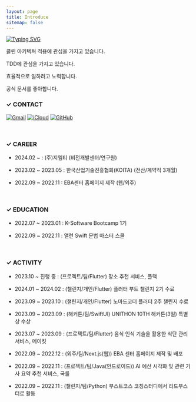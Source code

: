 ```yaml
---
layout: page
title: Introduce
sitemap: false
---
```


[![Typing SVG](https://readme-typing-svg.herokuapp.com/?color=f0f6fc&lines=Hello%20I'm%20Hardy&font=Redressed&size=40)](https://git.io/typing-svg)


클린 아키텍처 적용에 관심을 가지고 있습니다.

TDD에 관심을 가지고 있습니다.

효율적으로 일하려고 노력합니다.

공식 문서를 좋아합니다.


### ✓ CONTACT

<!--  https://simpleicons.org -->
<!--  https://img.shields.io  -->
 

  [![Gmail](https://img.shields.io/badge/Gmail-EA4335.svg?&style=for-the-badge&logo=Gmail&logoColor=white)](mailto:dev.hardy716@gmail.com)
  [![iCloud](https://img.shields.io/badge/iCloud-3693F3.svg?&style=for-the-badge&logo=iCloud&logoColor=white)](mailto:hardy716@icloud.com)
  [![GitHub](https://img.shields.io/badge/GitHub-181717.svg?&style=for-the-badge&logo=GitHub&logoColor=white)](https://github.com/hardy716)
<!--   [![LinkedIn](https://img.shields.io/badge/LinkedIn-0A66C2.svg?&style=for-the-badge&logo=LinkedIn&logoColor=white)](https://www.linkedin.com/in/devhardy) -->

<!--<br>-->
<!---->
<!--## ✓ SKILL-->
<!---->
<!--- Currently interested in...-->
<!--  -->
<!--  ![Swift](https://img.shields.io/badge/Swift-F05138.svg?&style=for-the-badge&logo=Swift&logoColor=white)-->
<!---->
<!--  -->
<!--  -->
<!--- Top 3 skills-->
<!---->
<!--  ![JavaScript](https://img.shields.io/badge/JavaScript-F7DF1E.svg?&style=for-the-badge&logo=JavaScript&logoColor=white)-->
<!--  ![Python](https://img.shields.io/badge/Python-3776AB.svg?&style=for-the-badge&logo=Python&logoColor=white)-->
<!--  ![Flutter](https://img.shields.io/badge/Flutter-02569B.svg?&style=for-the-badge&logo=Flutter&logoColor=white)-->
  
  
<!--   ![TypeScript](https://img.shields.io/badge/TypeScript-3178C6.svg?&style=for-the-badge&logo=TypeScript&logoColor=white)
  ![Next.js](https://img.shields.io/badge/Next.js-000000.svg?&style=for-the-badge&logo=Next.js&logoColor=white)
  ![Swift](https://img.shields.io/badge/Swift-F05138.svg?&style=for-the-badge&logo=Swift&logoColor=white)
  ![Adobe%20XD](https://img.shields.io/badge/Adobe%20XD-FF61F6.svg?&style=for-the-badge&logo=Adobe%20XD&logoColor=white) -->
  
<br>

### ✓ CAREER

- 2024.02 ~         :   (주)지엠티 (비전개발센터/연구원)

- 2023.02 ~ 2023.05 :   한국산업기술진흥협회(KOITA) (전산/계약직 3개월)

- 2022.09 ~ 2022.11 :   EBA센터 홈페이지 제작 (웹/외주)


<!--<br>-->
<!---->
<!--## ✓ PROJECT-->
<!---->
<!--- 2022.09 ~ 2022.11 :  (외주/팀)교육빅데이터응용연구센터 홈페이지 제작 및 배포-->
<!---->
<!--- 2022.09 ~ 2022.11 :  (프로젝트/팀)2022 국회 데이터 활용 경진대회-->

<br>


### ✓ EDUCATION

- 2022.07 ~ 2023.01 :  K-Software Bootcamp 1기

- 2022.09 ~ 2022.11 :  앨런 Swift 문법 마스터 스쿨

<br>


### ✓ ACTIVITY

- 2023.10 ~ 진행 중   :  (프로젝트/팀/Flutter) 장소 추천 서비스, 플랙

- 2024.01 ~ 2024.02 :  (챌린지/개인/Flutter) 플러터 부트 챌린지 2기 수료

- 2023.09 ~ 2023.10 :  (챌린지/개인/Flutter) 노마드코더 플러터 2주 챌린지 수료

- 2023.09 ~ 2023.09 :  (해커톤/팀/SwiftUI) UNITHON 10TH 해커톤(3일) 특별상 수상

- 2023.07 ~ 2023.09 :  (프로젝트/팀/Flutter) 음식 인식 기술을 활용한 식단 관리 서비스, 메이킷

- 2022.09 ~ 2022.12 :  (외주/팀/Next.js(웹)) EBA 센터 홈페이지 제작 및 배포

- 2022.09 ~ 2022.11 :  (프로젝트/팀/Java(안드로이드)) AI 예산 시각화 및 관련 기사 요약 추천 서비스, 국룰

- 2022.09 ~ 2022.11 :  (챌린지/팀/Python) 부스트코스 코칭스터디에서 리드부스터로 활동 
<br>


<!--### ✓ BOJ & STATS-->
<!---->
<!--<br>-->
<!---->
<!--[![Solved.ac Profile](http://mazassumnida.wtf/api/v2/generate_badge?boj=turtley)](https://solved.ac/turtley/)-->
<!--[![Anurag's GitHub stats](https://github-readme-stats.vercel.app/api?username=hardy716&hide_title=true&show_icons=true&include_all_commits=true&disable_animations=true&theme=tokyonight&text_color=000000&bg_color=ffffff&icon_color=00aaff)](https://github.com/hardy716/github-readme-stats)-->



